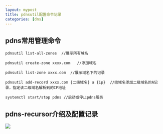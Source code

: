 ```yaml
---
layout: mypost
title: pdnsutil配置命令记录
categories: [dns]
---
```



## pdns常用管理命令
```
pdnsutil list-all-zones  //展示所有域名

pdnsutil create-zone xxxx.com   //添加域名

pdnsutil list-zone xxxx.com  //展示域名下的记录

pdnsutil add-record xxxx.com {二级域名} a {ip}  //给域名添加二级域名的A记录，指定该二级域名解析到的IP地址

systemctl start/stop pdns //启动或停止pdns服务

```

## pdns-recursor介绍及配置记录

![](https://niusdimage-1258441135.cos.ap-chengdu.myqcloud.com/img/20191108145837.png)